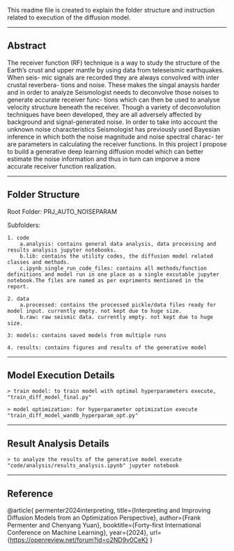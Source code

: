 This readme file is created to explain the folder structure and instruction related to execution of the diffusion model.

--------------------------------------------------------------------------------------
Abstract
--------------------------------------------------------------------------------------

The receiver function (RF) technique is a way to study the structure of the Earth’s crust and upper mantle by using data from teleseismic earthquakes. When seis- mic signals are recorded they are always convolved with inter crustal reverbera- tions and noise. These makes the singal anaysis harder and in order to analyze Seismologist needs to deconvolve those noises to generate accurate receiver func- tions which can then be used to analyse velocity structure beneath the receiver. Though a variety of deconvolution techniques have been developed, they are all adversely affected by background and signal-generated noise. In order to take into account the unknown noise characteristics Seismologist has previously used Bayesian inference in which both the noise magnitude and noise spectral charac- ter are parameters in calculating the receiver functions. In this project I propose to build a generative deep learning diffusion model which can better estimate the noise information and thus in turn can imporve a more accurate receiver function realization.

--------------------------------------------------------------------------------------
Folder Structure
--------------------------------------------------------------------------------------

Root Folder: PRJ_AUTO_NOISEPARAM

Subfolders:

    1. code
        a.analysis: contains general data analysis, data processing and results analysis jupyter notebooks.
        b.lib: contains the utility codes, the diffusion model related classes and methods.
        c.ipynb_single_run_code_files: contains all methods/function definitions and model run in one place as a single excutable jupyter notebook.The files are named as per expriments mentioned in the report.

    2. data
        a.processed: contains the processed pickle/data files ready for model input. currently empty. not kept due to huge size.
        b.raw: raw seismic data. currently empty. not kept due to huge size.

    3: models: contains saved models from multiple runs

    4. results: contains figures and results of the generative model


--------------------------------------------------------------------------------------
Model Execution Details
--------------------------------------------------------------------------------------

    > train model: to train model with optimal hyperparameters execute, "train_diff_model_final.py"
    
    > model optimization: for hyperparameter optimization execute "train_diff_model_wandb_hyperparam_opt.py"
    

--------------------------------------------------------------------------------------
Result Analysis Details
--------------------------------------------------------------------------------------

    > to analyze the results of the generative model execute "code/analysis/results_analysis.ipynb" jupyter notebook



--------------------------------------------------------------------------------------
Reference
--------------------------------------------------------------------------------------

@article{
permenter2024interpreting,
title={Interpreting and Improving Diffusion Models from an Optimization Perspective},
author={Frank Permenter and Chenyang Yuan},
booktitle={Forty-first International Conference on Machine Learning},
year={2024},
url={https://openreview.net/forum?id=o2ND9v0CeK}
}
